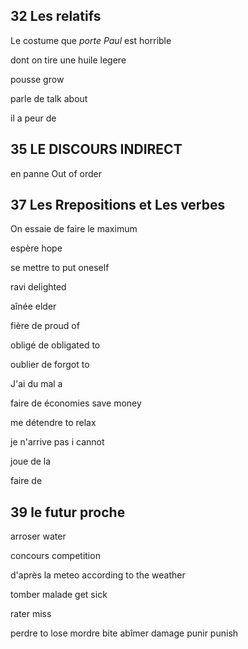 ## 32 Les relatifs ##

Le costume que *porte Paul* est horrible

dont on tire une huile legere

pousse    grow

parle de   talk about

il a peur de 

## 35 LE DISCOURS INDIRECT  ##

en panne     Out of order

## 37 Les Rrepositions et Les verbes ##

On essaie de faire le maximum

espère    hope

se mettre  to put oneself

ravi     delighted

aînée   elder

fière  de     proud of

obligé de   obligated to

oublier de    forgot to

J'ai du mal a 

faire de économies   save money

me détendre to relax

je n'arrive pas   i cannot

joue de la 

faire de 


## 39 le futur proche ##

arroser     water

concours  competition

d'après la meteo    according to the weather

tomber malade   get sick

rater   miss

perdre     to lose
mordre     bite
abîmer     damage
punir      punish




